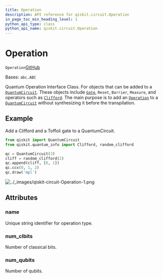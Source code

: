 ```yaml
---
title: Operation
description: API reference for qiskit.circuit.Operation
in_page_toc_min_heading_level: 1
python_api_type: class
python_api_name: qiskit.circuit.Operation
---
```


# Operation

<span id="qiskit.circuit.Operation" />

`Operation`[GitHub](https://github.com/qiskit/qiskit/tree/stable/0.23/qiskit/circuit/operation.py "view source code")

Bases: `abc.ABC`

Quantum Operation Interface Class. For objects that can be added to a [`QuantumCircuit`](qiskit.circuit.QuantumCircuit "qiskit.circuit.QuantumCircuit"). These objects include [`Gate`](qiskit.circuit.Gate "qiskit.circuit.Gate"), `Reset`, `Barrier`, `Measure`, and operators such as [`Clifford`](qiskit.quantum_info.Clifford "qiskit.quantum_info.Clifford"). The main purpose is to add an [`Operation`](#qiskit.circuit.Operation "qiskit.circuit.Operation") to a [`QuantumCircuit`](qiskit.circuit.QuantumCircuit "qiskit.circuit.QuantumCircuit") without synthesizing it before the transpilation.

## Example

Add a Clifford and a Toffoli gate to a QuantumCircuit.

```python
from qiskit import QuantumCircuit
from qiskit.quantum_info import Clifford, random_clifford

qc = QuantumCircuit(3)
cliff = random_clifford(2)
qc.append(cliff, [0, 1])
qc.ccx(0, 1, 2)
qc.draw('mpl')
```

![../\_images/qiskit-circuit-Operation-1.png](/images/api/qiskit/0.42/qiskit-circuit-Operation-1.png)

## Attributes

<span id="qiskit.circuit.Operation.name" />

### name

Unique string identifier for operation type.

<span id="qiskit.circuit.Operation.num_clbits" />

### num\_clbits

Number of classical bits.

<span id="qiskit.circuit.Operation.num_qubits" />

### num\_qubits

Number of qubits.

